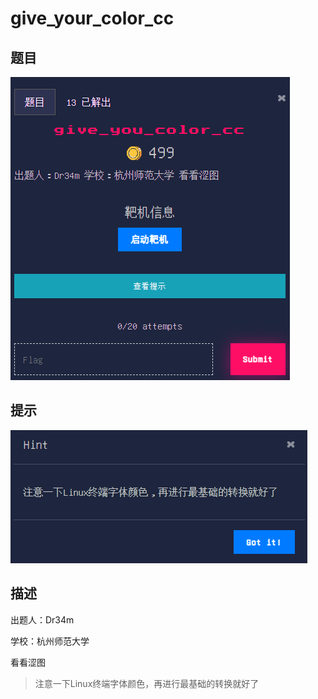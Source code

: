 # give_your_color_cc

## 题目

![题目](images/题目.png)

## 提示

![提示](images/提示.png)

## 描述

出题人：Dr34m

学校：杭州师范大学

看看涩图

>注意一下Linux终端字体颜色，再进行最基础的转换就好了